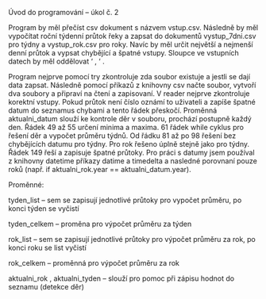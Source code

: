 Úvod do programování – úkol č. 2

Program by měl přečíst csv dokument s názvem vstup.csv. Následně by měl vypočítat roční týdenní průtok řeky a zapsat do dokumentů vystup_7dni.csv pro týdny a vystup_rok.csv pro roky. Navíc by měl určit největší a nejmenší denní průtok a vypsat chybějící a špatné vstupy. Sloupce ve vstupních datech by měl oddělovat ‘ , ‘ . 

Program nejprve pomocí try zkontroluje zda soubor existuje a jestli se dají data zapsat. Následně pomocí příkazů z knihovny csv načte soubor, vytvoří dva soubory a připraví na čtení a zapisovaní. V reader nejprve zkontroluje korektní vstupy. Pokud průtok není číslo oznámí to uživateli a zapíše špatné datum do seznamus chybami a tento řádek přeskočí. Proměnná aktualni_datum slouží ke kontrole děr v souboru, prochází postupně každý den. Řádek 49 až 55 určení minima a maxima. 61 řádek while cyklus pro řešení děr a vypočet průměru týdnů. Od řádku 81 až po 98 řešení bez chybějících datumu pro týdny. Pro rok řešeno úplně stejně jako pro týdny. Řádek 149 řeší a zapisuje špatné průtoky. Pro práci s datumy jsem používal z knihovny datetime příkazy  datime a  timedelta a nasledné porovnaní pouze roků (např. if aktualni_rok.year == aktualni_datum.year).

Proměnné:

tyden_list – sem se zapisují jednotlivé průtoky pro vypočet průměru, po konci týden se vyčistí 

tyden_celkem – proměna pro výpočet průměru za týden

rok_list – sem se zapisují jednotlivé průtoky pro výpočet průměru za rok, po konci roku se list vyčistí

rok_celkem – proměnná pro výpočet průměru za rok 

aktualni_rok , aktualni_tyden – slouží pro pomoc při zápisu hodnot do seznamu (detekce děr)
